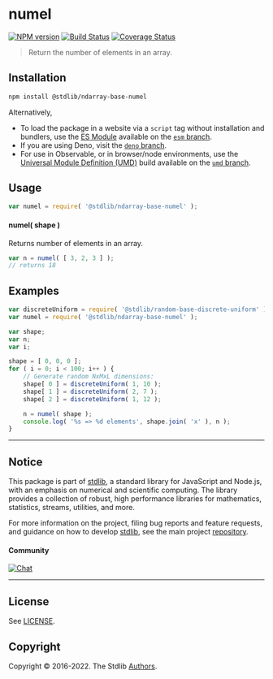 <!--

@license Apache-2.0

Copyright (c) 2018 The Stdlib Authors.

Licensed under the Apache License, Version 2.0 (the "License");
you may not use this file except in compliance with the License.
You may obtain a copy of the License at

   http://www.apache.org/licenses/LICENSE-2.0

Unless required by applicable law or agreed to in writing, software
distributed under the License is distributed on an "AS IS" BASIS,
WITHOUT WARRANTIES OR CONDITIONS OF ANY KIND, either express or implied.
See the License for the specific language governing permissions and
limitations under the License.

-->

# numel

[![NPM version][npm-image]][npm-url] [![Build Status][test-image]][test-url] [![Coverage Status][coverage-image]][coverage-url] <!-- [![dependencies][dependencies-image]][dependencies-url] -->

> Return the number of elements in an array.

<!-- Section to include introductory text. Make sure to keep an empty line after the intro `section` element and another before the `/section` close. -->

<section class="intro">

</section>

<!-- /.intro -->

<!-- Package usage documentation. -->

<section class="installation">

## Installation

```bash
npm install @stdlib/ndarray-base-numel
```

Alternatively,

-   To load the package in a website via a `script` tag without installation and bundlers, use the [ES Module][es-module] available on the [`esm` branch][esm-url].
-   If you are using Deno, visit the [`deno` branch][deno-url].
-   For use in Observable, or in browser/node environments, use the [Universal Module Definition (UMD)][umd] build available on the [`umd` branch][umd-url].

</section>

<section class="usage">

## Usage

```javascript
var numel = require( '@stdlib/ndarray-base-numel' );
```

#### numel( shape )

Returns number of elements in an array.

```javascript
var n = numel( [ 3, 2, 3 ] );
// returns 18
```

</section>

<!-- /.usage -->

<!-- Package usage notes. Make sure to keep an empty line after the `section` element and another before the `/section` close. -->

<section class="notes">

</section>

<!-- /.notes -->

<!-- Package usage examples. -->

<section class="examples">

## Examples

<!-- eslint no-undef: "error" -->

```javascript
var discreteUniform = require( '@stdlib/random-base-discrete-uniform' );
var numel = require( '@stdlib/ndarray-base-numel' );

var shape;
var n;
var i;

shape = [ 0, 0, 0 ];
for ( i = 0; i < 100; i++ ) {
    // Generate random NxMxL dimensions:
    shape[ 0 ] = discreteUniform( 1, 10 );
    shape[ 1 ] = discreteUniform( 2, 7 );
    shape[ 2 ] = discreteUniform( 1, 12 );

    n = numel( shape );
    console.log( '%s => %d elements', shape.join( 'x' ), n );
}
```

</section>

<!-- /.examples -->

<!-- Section to include cited references. If references are included, add a horizontal rule *before* the section. Make sure to keep an empty line after the `section` element and another before the `/section` close. -->

<section class="references">

</section>

<!-- /.references -->

<!-- Section for related `stdlib` packages. Do not manually edit this section, as it is automatically populated. -->

<section class="related">

</section>

<!-- /.related -->

<!-- Section for all links. Make sure to keep an empty line after the `section` element and another before the `/section` close. -->


<section class="main-repo" >

* * *

## Notice

This package is part of [stdlib][stdlib], a standard library for JavaScript and Node.js, with an emphasis on numerical and scientific computing. The library provides a collection of robust, high performance libraries for mathematics, statistics, streams, utilities, and more.

For more information on the project, filing bug reports and feature requests, and guidance on how to develop [stdlib][stdlib], see the main project [repository][stdlib].

#### Community

[![Chat][chat-image]][chat-url]

---

## License

See [LICENSE][stdlib-license].


## Copyright

Copyright &copy; 2016-2022. The Stdlib [Authors][stdlib-authors].

</section>

<!-- /.stdlib -->

<!-- Section for all links. Make sure to keep an empty line after the `section` element and another before the `/section` close. -->

<section class="links">

[npm-image]: http://img.shields.io/npm/v/@stdlib/ndarray-base-numel.svg
[npm-url]: https://npmjs.org/package/@stdlib/ndarray-base-numel

[test-image]: https://github.com/stdlib-js/ndarray-base-numel/actions/workflows/test.yml/badge.svg
[test-url]: https://github.com/stdlib-js/ndarray-base-numel/actions/workflows/test.yml

[coverage-image]: https://img.shields.io/codecov/c/github/stdlib-js/ndarray-base-numel/main.svg
[coverage-url]: https://codecov.io/github/stdlib-js/ndarray-base-numel?branch=main

<!--

[dependencies-image]: https://img.shields.io/david/stdlib-js/ndarray-base-numel.svg
[dependencies-url]: https://david-dm.org/stdlib-js/ndarray-base-numel/main

-->

[umd]: https://github.com/umdjs/umd
[es-module]: https://developer.mozilla.org/en-US/docs/Web/JavaScript/Guide/Modules

[deno-url]: https://github.com/stdlib-js/ndarray-base-numel/tree/deno
[umd-url]: https://github.com/stdlib-js/ndarray-base-numel/tree/umd
[esm-url]: https://github.com/stdlib-js/ndarray-base-numel/tree/esm

[chat-image]: https://img.shields.io/gitter/room/stdlib-js/stdlib.svg
[chat-url]: https://gitter.im/stdlib-js/stdlib/

[stdlib]: https://github.com/stdlib-js/stdlib

[stdlib-authors]: https://github.com/stdlib-js/stdlib/graphs/contributors

[stdlib-license]: https://raw.githubusercontent.com/stdlib-js/ndarray-base-numel/main/LICENSE

</section>

<!-- /.links -->
